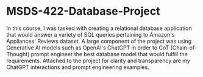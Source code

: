 # MSDS-422-Database-Project
In this course, I was tasked with creating a relational database application that would answer a variety of SQL queries pertaining to Amazon's Appliances' Reviews dataset. A large component of the project was using Generative AI models such as OpenAI's ChatGPT in order to CoT (Chain-of-Thought) prompt engineer the best database model that would fulfill the requirements. Attached to the project for clarity and transparency are my ChatGPT interactions and prompt engineering examples.
